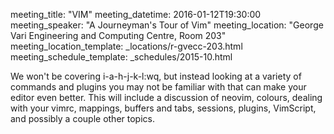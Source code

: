 meeting_title: "VIM"
meeting_datetime: 2016-01-12T19:30:00
meeting_speaker: "A Journeyman's Tour of Vim"
meeting_location: "George Vari Engineering and Computing Centre, Room 203"
meeting_location_template: _locations/r-gvecc-203.html
meeting_schedule_template: _schedules/2015-10.html

We won't be covering i-a-h-j-k-l:wq, but instead looking at a variety of commands and plugins you may not be familiar with that can make your editor even better.  This will include a discussion of neovim, colours, dealing with your vimrc, mappings, buffers and tabs, sessions, plugins, VimScript, and possibly a couple other topics.